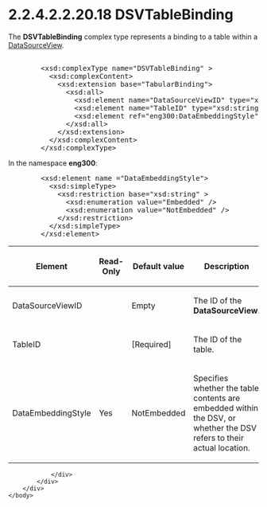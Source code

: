 <html dir="LTR" xmlns:mshelp="http://msdn.microsoft.com/mshelp" xmlns:ddue="http://ddue.schemas.microsoft.com/authoring/2003/5" xmlns:xlink="http://www.w3.org/1999/xlink" xmlns:tool="http://www.microsoft.com/tooltip">
    <head>
        <meta http-equiv="Content-Type" content="text/html; CHARSET=utf-8"></meta>
        <meta name="save" content="history"></meta>
        <title>2.2.4.2.2.20.18 DSVTableBinding</title>
        <xml>
            <mshelp:toctitle title="2.2.4.2.2.20.18 DSVTableBinding"></mshelp:toctitle>
            <mshelp:rltitle title="[MS-SSAS]: DSVTableBinding"></mshelp:rltitle>
            <mshelp:keyword index="A" term="7db729ca-9bac-41ab-b028-9ea95c250bb1"></mshelp:keyword>
            <mshelp:attr name="DCSext.ContentType" value="open specification"></mshelp:attr>
            <mshelp:attr name="AssetID" value="7db729ca-9bac-41ab-b028-9ea95c250bb1"></mshelp:attr>
            <mshelp:attr name="TopicType" value="kbRef"></mshelp:attr>
            <mshelp:attr name="DCSext.Title" value="[MS-SSAS]: DSVTableBinding" />
        </xml>
    </head>
    <body>
        <div id="header">
            <h1 class="heading">2.2.4.2.2.20.18 DSVTableBinding</h1>
        </div>
        <div id="mainSection">
            <div id="mainBody">
                <div id="allHistory" class="saveHistory"></div>
                <div id="sectionSection0" class="section" name="collapseableSection">
                    

<p>The <b>DSVTableBinding</b> complex type represents a binding
to a table within a <a href="31069e1b-d650-4664-b987-908589f2e7f3.htm">DataSourceView</a>.</p>

<dl>
<dd>
<div><pre>            
   &lt;xsd:complexType name=&quot;DSVTableBinding&quot; &gt;
     &lt;xsd:complexContent&gt;
       &lt;xsd:extension base=&quot;TabularBinding&quot;&gt;
         &lt;xsd:all&gt;
           &lt;xsd:element name=&quot;DataSourceViewID&quot; type=&quot;xsd:string&quot; minOccurs=&quot;0&quot;/&gt;
           &lt;xsd:element name=&quot;TableID&quot; type=&quot;xsd:string&quot;/&gt;
           &lt;xsd:element ref=&quot;eng300:DataEmbeddingStyle&quot; minOccurs=&quot;0&quot;/&gt;
         &lt;/xsd:all&gt;
       &lt;/xsd:extension&gt;
     &lt;/xsd:complexContent&gt;
   &lt;/xsd:complexType&gt;
</pre></div>
</dd></dl>

<p>In the namespace <b>eng300</b>:</p>

<dl>
<dd>
<div><pre>   &lt;xsd:element name =&quot;DataEmbeddingStyle&quot;&gt;
     &lt;xsd:simpleType&gt;
       &lt;xsd:restriction base=&quot;xsd:string&quot; &gt;
         &lt;xsd:enumeration value=&quot;Embedded&quot; /&gt;
         &lt;xsd:enumeration value=&quot;NotEmbedded&quot; /&gt;
       &lt;/xsd:restriction&gt;
     &lt;/xsd:simpleType&gt;
   &lt;/xsd:element&gt;
</pre></div>
</dd></dl>

<table>
 <thead>
  <tr>
   <th>
   <p>Element</p>
   </th>
   <th>
   <p>Read-Only</p>
   </th>
   <th>
   <p>Default value </p>
   </th>
   <th>
   <p>Description</p>
   </th>
  </tr>
 </thead>
 <tr>
  <td>
  <p>DataSourceViewID</p>
  </td>
  <td>
  <p> </p>
  </td>
  <td>
  <p>Empty</p>
  </td>
  <td>
  <p>The ID of the <b>DataSourceView</b>.</p>
  </td>
 </tr>
 <tr>
  <td>
  <p>TableID</p>
  </td>
  <td>
  <p> </p>
  </td>
  <td>
  <p>[Required]</p>
  </td>
  <td>
  <p>The ID of the table.</p>
  </td>
 </tr>
 <tr>
  <td>
  <p>DataEmbeddingStyle</p>
  </td>
  <td>
  <p>Yes</p>
  </td>
  <td>
  <p>NotEmbedded</p>
  </td>
  <td>
  <p>Specifies whether the table contents are embedded
  within the DSV, or whether the DSV refers to their actual location.</p>
  </td>
 </tr>
</table>

<p> </p>


                </div>
            </div>
        </div>
    </body>
</html>